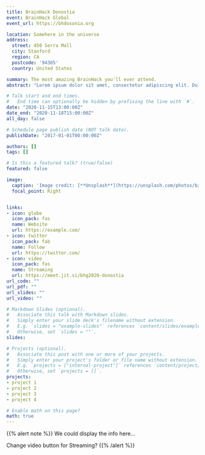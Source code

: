 ```yaml
---
title: BrainHack Donostia
event: BrainHack Global
event_url: https://bhdosonia.org

location: Somehere in the universe
address:
  street: 450 Serra Mall
  city: Stanford
  region: CA
  postcode: '94305'
  country: United States

summary: The most amazing BrainHack you'll ever attend.
abstract: "Lorem ipsum dolor sit amet, consectetur adipiscing elit. Duis posuere tellusac convallis placerat. Proin tincidunt magna sed ex sollicitudin condimentum. Sed ac faucibus dolor, scelerisque sollicitudin nisi. Cras purus urna, suscipit quis sapien eu, pulvinar tempor diam."

# Talk start and end times.
#   End time can optionally be hidden by prefixing the line with `#`.
date: "2020-11-15T13:00:00Z"
date_end: "2020-11-18T15:00:00Z"
all_day: false

# Schedule page publish date (NOT talk date).
publishDate: "2017-01-01T00:00:00Z"

authors: []
tags: []

# Is this a featured talk? (true/false)
featured: false

image:
  caption: 'Image credit: [**Unsplash**](https://unsplash.com/photos/bzdhc5b3Bxs)'
  focal_point: Right


links:
- icon: globe
  icon_pack: fas
  name: Website
  url: https://example.com/
- icon: twitter
  icon_pack: fab
  name: Follow
  url: https://twitter.com/
- icon: video
  icon_pack: fas
  name: Streaming
  url: https://meet.jit.si/bhg2020-donostia
url_code: ""
url_pdf: ""
url_slides: ""
url_video: ""

# Markdown Slides (optional).
#   Associate this talk with Markdown slides.
#   Simply enter your slide deck's filename without extension.
#   E.g. `slides = "example-slides"` references `content/slides/example-slides.md`.
#   Otherwise, set `slides = ""`.
slides: 

# Projects (optional).
#   Associate this post with one or more of your projects.
#   Simply enter your project's folder or file name without extension.
#   E.g. `projects = ["internal-project"]` references `content/project/deep-learning/index.md`.
#   Otherwise, set `projects = []`.
projects:
- project 1
- project 2
- project 3
- project 4

# Enable math on this page?
math: true
---
```


{{% alert note %}}
We could display the info here...

Change video button for Streaming? 
{{% /alert %}}